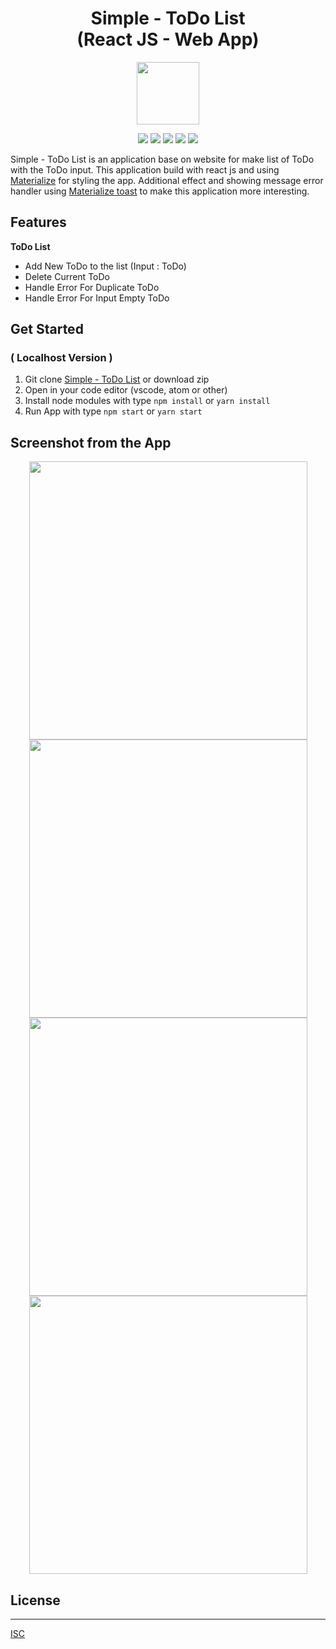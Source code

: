 <h1 align="center">Simple - ToDo List<br>(React JS - Web App)</h1>

<p align="center">
  <img src="public/favicon.ico" width="100"/>
</p>

<p align="center">
<img src="https://img.shields.io/badge/react-16.12.0-blue">
<img src="https://img.shields.io/badge/react_dom-16.12.0-yellow">
<img src="https://img.shields.io/badge/react%20scripts-3.3.0-brightgreen">
<img src="https://img.shields.io/badge/materialize%20css-1.0.0%20rc.2-orange">
<img src="https://img.shields.io/badge/uuid-3.3.3-red">

Simple - ToDo List is an application base on website for make list of ToDo with the ToDo input. This application build with react js and using [Materialize](https://materializecss.com/) for styling the app. Additional effect and showing message error handler using [Materialize toast](https://materializecss.com/toasts.html) to make this application more interesting.

## Features
<b> ToDo List </b>
 - Add New ToDo to the list (Input : ToDo)
 - Delete Current ToDo
 - Handle Error For Duplicate ToDo
 - Handle Error For Input Empty ToDo

## Get Started
### ( Localhost Version )
1. Git clone [Simple - ToDo List](https://github.com/aldoignatachandra/SimpleToDoList-React_JS) or download zip
2. Open in your code editor (vscode, atom or other)
3. Install node modules with type `npm install` or `yarn install`
4. Run App with type `npm start` or `yarn start`

## Screenshot from the App
<p align='center'>
  <span>
      <image width="445" src="src/images/Screenshot_1.png" />
      <image width="445" src="src/images/Screenshot_2.png" />
  </span>
  <span>
      <image width="445" src="src/images/Screenshot_3.png" />
      <image width="445" src="src/images/Screenshot_4.png" />
  </span>
</p>

## License
----
[ISC](https://en.wikipedia.org/wiki/ISC_license "ISC")